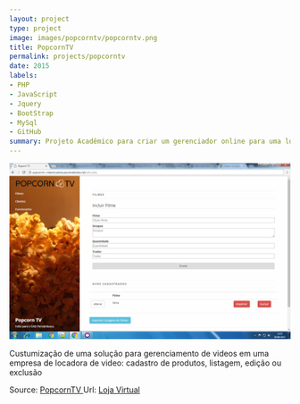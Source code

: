 ```yaml
---
layout: project
type: project
image: images/popcorntv/popcorntv.png
title: PopcornTV
permalink: projects/popcorntv
date: 2015
labels:
- PHP
- JavaScript
- Jquery
- BootStrap
- MySql
- GitHub
summary: Projeto Acadêmico para criar um gerenciador online para uma locadora de video. Usando Php puro.
---
```


<img class="ui right floated rounded image" src="../images/popcorntv/popcorntv.png">

Custumização de uma solução para gerenciamento de videos em uma empresa de locadora de video: cadastro de produtos, listagem, edição ou exclusão 
 

Source: <a href="https://github.com/alexjosesilva/PopCornTV-VideoLocadora">
			<i class="large github icon"></i> PopcornTV
		 </a>
Url: <a href="http://lojavirtualcodeigniter1.azurewebsites.net/">
			<i class="large fa-google-play icon"></i> Loja Virtual
	</a>
		 
		 

		 